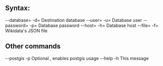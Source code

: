  Syntax:
 -------

--database=<database> -d=<database> Destination database
--user=<user> -u=<user> Database user
--password=<password> -p=<password> Database password
--host=<host> -h=<host> Database host
--file=<Wikidata json> -f=<Wikidata json> Wikidata's JSON file

Other commands
--------------
--postgis -p Optional , enables postgis usage
--help -h This message